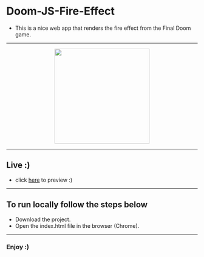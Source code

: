 # Doom-JS-Fire-Effect

- This is a nice web app that renders the fire effect from the Final Doom game.

---

<p align="center">
  <img src="doomfire.gif" width="250">
</p>

---

## Live :)

- click [here](http://lu-doom-fire.surge.sh/) to preview :)

---

## To run locally follow the steps below

- Download the project.
- Open the index.html file in the browser (Chrome).

---

### Enjoy :)
